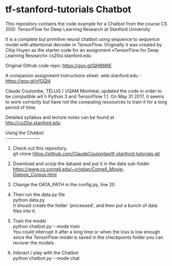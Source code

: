 # tf-stanford-tutorials Chatbot
This repository contains the code example for a Chatbot from the course CS 20SI: TensorFlow for Deep Learning Research at Stanford University<br>

It is a complete but primitive neural chatbot using sequence to sequence model with attentional decoder in TensorFlow. Originally it was created by Chip Huyen as the starter code for an assignment «TensorFlow for Deep Learning Research» cs20si.stanford.edu﻿

Original Github code repo:
https://goo.gl/QH6M6E

A companion assignment instructions sheet:  web.stanford.edu - 
https://goo.gl/vfGQI4

Claude Coulombe, TÉLUQ / UQAM Montréal, updated the code in order to be compatible wit h Python 3 and TensorFlow 1.1. On May 31 2017, it seems to work correctly but have not the computing ressources to train it for a long period of time.<br>

Detailed syllabus and lecture notes can be found at http://cs20si.stanford.edu
<br>

Using the Chatbot<br>
-----------------<br>

1) Check out this repository. <br>
git clone https://github.com/ClaudeCoulombe/tf-stanford-tutorials.git<br>

2) Download and unzip the dataset and put it in the data sub-folder<br>
https://www.cs.cornell.edu/~cristian/Cornell_Movie-Dialogs_Corpus.html<br>

3) Change the DATA_PATH in the config.py, line 20<br>

4) Then run the data.py file<br>
python data.py<br>
It should create the folder 'processed', and then put a bunch of data files into it.<br>

5) Train the model<br>
python chatbot.py --mode train<br>
You could interrupt it after a long time or when the loss is low enough<br>
since the TensorFlow model is saved in the checkpoints folder you can recover the models<br>

6) Interact / play with the Chatbot<br>
python chatbot.py --mode chat<br>








